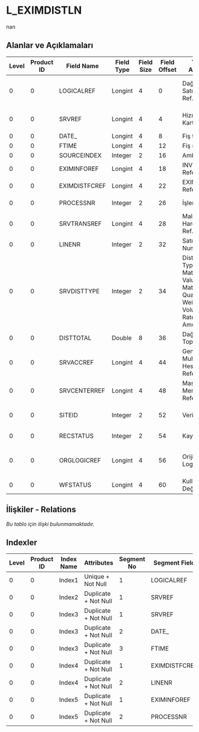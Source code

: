 # L_EXIMDISTLN

nan

## Alanlar ve Açıklamaları

| Level | Product ID | Field Name | Field Type | Field Size | Field Offset | Türkçe Açıklama | Expression |
| ----- | ---------- | ---------- | ---------- | ---------- | ------------ | --------------- | ---------- |
| 0 | 0 | LOGICALREF | Longint | 4 | 0 | Dağıtım Fişi Satırları Log. Ref. | Distribution Slip Lines Logical Reference |
| 0 | 0 | SRVREF | Longint | 4 | 4 | Hizmet Kartları Ref. | Service Cards Reference |
| 0 | 0 | DATE_ | Longint | 4 | 8 | Fiş tarihi | Slip Date |
| 0 | 0 | FTIME | Longint | 4 | 12 | Fiş saati | Slip Hour |
| 0 | 0 | SOURCEINDEX | Integer | 2 | 16 | Ambar | Warehouse |
| 0 | 0 | EXIMINFOREF | Longint | 4 | 18 | INVEXIMINFO Reference | INVEXIMINFO Reference |
| 0 | 0 | EXIMDISTFCREF | Longint | 4 | 22 | EXIMDISTFC Reference | EXIMDISTFC Reference |
| 0 | 0 | PROCESSNR | Integer | 2 | 26 | İşlem Sırası | Transaction Order |
| 0 | 0 | SRVTRANSREF | Longint | 4 | 28 | Malzeme Hareketleri Ref. | Item Transactions Reference |
| 0 | 0 | LINENR | Integer | 2 | 32 | Satır Numarası | Line Number |
| 0 | 0 | SRVDISTTYPE | Integer | 2 | 34 | Distribution Type ;1: Material Value;2: Material Quantity;3: Weight;4: Volume;5: Rate;6: Amount01 | Distribution Type ;1: Material Value;2: Material Quantity;3: Weight;4: Volume;5: Rate;6: Amount01 |
| 0 | 0 | DISTTOTAL | Double | 8 | 36 | Dağılacak Toplam | Total to Distribute |
| 0 | 0 | SRVACCREF | Longint | 4 | 44 | Genel Muhasebe Hesapları Referansı | General Ledger Accounts Reference |
| 0 | 0 | SRVCENTERREF | Longint | 4 | 48 | Masraf Merkezi Referansı | Overhead Pools Reference |
| 0 | 0 | SITEID | Integer | 2 | 52 | Veri Merkezi | Data Processing Site |
| 0 | 0 | RECSTATUS | Integer | 2 | 54 | Kayıt Durumu | Record Status |
| 0 | 0 | ORGLOGICREF | Longint | 4 | 56 | Orijinal Kayıt Log. Ref. | Original Record Logical Reference |
| 0 | 0 | WFSTATUS | Longint | 4 | 60 | Kullanımda Değil | Not In Use |

## İlişkiler - Relations

*Bu tablo için ilişki bulunmamaktadır.*

## Indexler

| Level | Product ID | Index Name | Attributes | Segment No | Segment Field | Sense |
| ----- | ---------- | ---------- | ---------- | ---------- | ------------- | ----- |
| 0 | 0 | Index1 | Unique + Not Null | 1 | LOGICALREF | Ascending |
| 0 | 0 | Index2 | Duplicate + Not Null | 1 | SRVREF | Ascending |
| 0 | 0 | Index3 | Duplicate + Not Null | 1 | SRVREF | Ascending |
| 0 | 0 | Index3 | Duplicate + Not Null | 2 | DATE_ | Ascending |
| 0 | 0 | Index3 | Duplicate + Not Null | 3 | FTIME | Ascending |
| 0 | 0 | Index4 | Duplicate + Not Null | 1 | EXIMDISTFCREF | Ascending |
| 0 | 0 | Index4 | Duplicate + Not Null | 2 | LINENR | Ascending |
| 0 | 0 | Index5 | Duplicate + Not Null | 1 | EXIMINFOREF | Ascending |
| 0 | 0 | Index5 | Duplicate + Not Null | 2 | PROCESSNR | Ascending |
